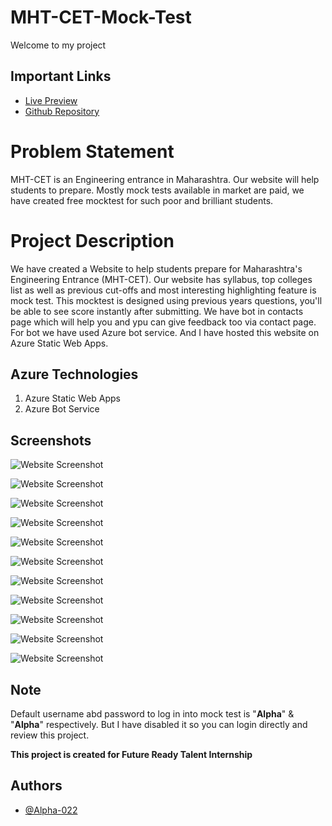 # MHT-CET-Mock-Test

Welcome to my project

## Important Links

- [Live Preview](https://brave-moss-0ca50ef10.1.azurestaticapps.net/)
- [Github Repository](https://github.com/Alpha-022/MHT-CET-Mock-Test)

# Problem Statement

MHT-CET is an Engineering entrance in Maharashtra. Our website will help students to prepare. Mostly mock tests available in market are paid, we have created free mocktest for such poor and brilliant students.

# Project Description

We have created a Website to help students prepare for Maharashtra's Engineering Entrance (MHT-CET). Our website has syllabus, top colleges list as well as previous cut-offs and most interesting highlighting feature is mock test. This mocktest is designed using previous years questions, you'll be able to see score instantly after submitting. We have bot in contacts page which will help you and ypu can give feedback too via contact page. For bot we have used Azure bot service. And I have hosted this website on Azure Static Web Apps.

## Azure Technologies

1. Azure Static Web Apps
2. Azure Bot Service

## Screenshots

![Website Screenshot](https://github.com/Alpha-022/MHT-CET-Mock-Test/blob/main/Screenshots/Screenshot1.png)

![Website Screenshot](https://github.com/Alpha-022/MHT-CET-Mock-Test/blob/main/Screenshots/Screenshot2.png)

![Website Screenshot](https://github.com/Alpha-022/MHT-CET-Mock-Test/blob/main/Screenshots/Screenshot3.png)

![Website Screenshot](https://github.com/Alpha-022/MHT-CET-Mock-Test/blob/main/Screenshots/Screenshot3.png)

![Website Screenshot](https://github.com/Alpha-022/MHT-CET-Mock-Test/blob/main/Screenshots/Screenshot4.png)

![Website Screenshot](https://github.com/Alpha-022/MHT-CET-Mock-Test/blob/main/Screenshots/Screenshot5.png)

![Website Screenshot](https://github.com/Alpha-022/MHT-CET-Mock-Test/blob/main/Screenshots/Screenshot6.png)

![Website Screenshot](https://github.com/Alpha-022/MHT-CET-Mock-Test/blob/main/Screenshots/Screenshot7.png)

![Website Screenshot](https://github.com/Alpha-022/MHT-CET-Mock-Test/blob/main/Screenshots/Screenshot8.png)

![Website Screenshot](https://github.com/Alpha-022/MHT-CET-Mock-Test/blob/main/Screenshots/Screenshot9.png)

![Website Screenshot](https://github.com/Alpha-022/MHT-CET-Mock-Test/blob/main/Screenshots/Screenshot10.png)

## Note 
Default username abd password to log in into mock test is "**Alpha**" & "**Alpha**" respectively. But I have disabled it so you can login directly and review this project.

__This project is created for Future Ready Talent Internship__

## Authors

- [@Alpha-022](https://github.com/Alpha-022)
